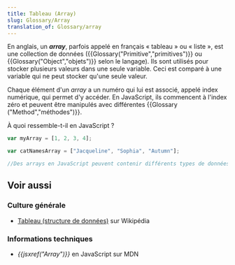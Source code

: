 ```yaml
---
title: Tableau (Array)
slug: Glossary/Array
translation_of: Glossary/array
---
```


En anglais, un **_array_**, parfois appelé en français « tableau » ou « liste », est une collection de données ({{Glossary("Primitive","primitives")}} ou {{Glossary("Object","objets")}} selon le langage). Ils sont utilisés pour stocker plusieurs valeurs dans une seule variable. Ceci est comparé à une variable qui ne peut stocker qu'une seule valeur.

Chaque élément d'un _array_ a un numéro qui lui est associé, appelé index numérique, qui permet d'y accéder. En JavaScript, ils commencent à l'index zéro et peuvent être manipulés avec différentes {{Glossary ("Method","méthodes")}}.

À quoi ressemble-t-il en JavaScript ?

```js
var myArray = [1, 2, 3, 4];

var catNamesArray = ["Jacqueline", "Sophia", "Autumn"];

//Des arrays en JavaScript peuvent contenir différents types de données, comme indiqué ci-dessus.
```

## Voir aussi

### Culture générale

- [Tableau (structure de données)](https://fr.wikipedia.org/wiki/Tableau_(structure_de_donn%C3%A9es)) sur Wikipédia

### Informations techniques

- _{{jsxref("Array")}}_ en JavaScript sur MDN
